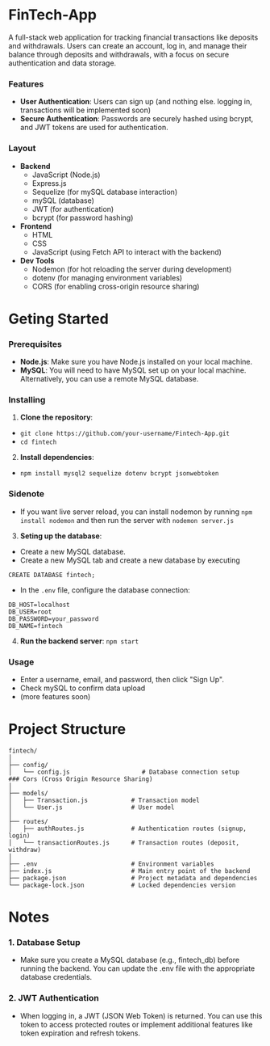 # FinTech-App

A full-stack web application for tracking financial transactions like deposits and withdrawals. Users can create an account, log in, and manage their balance through deposits and withdrawals, with a focus on secure authentication and data storage.

### Features
- **User Authentication**: Users can sign up (and nothing else. logging in, transactions will be implemented soon)
- **Secure Authentication**: Passwords are securely hashed using bcrypt, and JWT tokens are used for authentication.

### Layout

- **Backend**
  - JavaScript (Node.js)
  - Express.js
  - Sequelize (for mySQL database interaction)
  - mySQL (database)
  - JWT (for authentication)
  - bcrypt (for password hashing)
- **Frontend**
  - HTML
  - CSS
  - JavaScript (using Fetch API to interact with the backend)
- **Dev Tools**
  - Nodemon (for hot reloading the server during development)
  - dotenv (for managing environment variables)
  - CORS (for enabling cross-origin resource sharing)

# Geting Started

### Prerequisites
- **Node.js**: Make sure you have Node.js installed on your local machine.
- **MySQL**: You will need to have MySQL set up on your local machine. Alternatively, you can use a remote MySQL database.

### Installing
1. **Clone the repository**: 
- `git clone https://github.com/your-username/Fintech-App.git`
- `cd fintech`

2. **Install dependencies**:
- `npm install mysql2 sequelize dotenv bcrypt jsonwebtoken`
### Sidenote
- If you want live server reload, you can install nodemon by running `npm install nodemon` and then run the server with `nodemon server.js`

3. **Seting up the database**: 
- Create a new MySQL database.
- Create a new MySQL tab and create a new database by executing 
```MySQL
CREATE DATABASE fintech;
```
- In the `.env` file, configure the database connection:

```plaintext
DB_HOST=localhost
DB_USER=root
DB_PASSWORD=your_password
DB_NAME=fintech
```

4. **Run the backend server**:
`npm start
`

### Usage
- Enter a username, email, and password, then click "Sign Up".
- Check mySQL to confirm data upload 
- (more features soon)

# Project Structure

```
fintech/
│
├── config/
│   └── config.js                    # Database connection setup
### Cors (Cross Origin Resource Sharing)
│
├── models/
│   ├── Transaction.js            # Transaction model
│   └── User.js                   # User model
│
├── routes/
│   ├── authRoutes.js             # Authentication routes (signup, login)
│   └── transactionRoutes.js      # Transaction routes (deposit, withdraw)
│
├── .env                          # Environment variables
├── index.js                      # Main entry point of the backend
├── package.json                  # Project metadata and dependencies
└── package-lock.json             # Locked dependencies version
```
# Notes
### 1. Database Setup
- Make sure you create a MySQL database (e.g., fintech_db) before running the backend. You can update the .env file with the appropriate database credentials.

### 2. JWT Authentication
- When logging in, a JWT (JSON Web Token) is returned. You can use this token to access protected routes or implement additional features like token expiration and refresh tokens.






